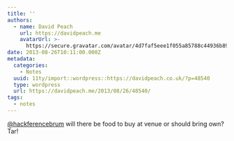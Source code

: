 ```yaml
---
title: ''
authors:
  - name: David Peach
    url: https://davidpeach.me
    avatarUrl: >-
      https://secure.gravatar.com/avatar/4d7faf5eee1f055a85788c44936b8995eaab6dfb004e7854ec747ccb272e91ee?s=96&d=mm&r=g
date: 2013-08-26T10:11:00.000Z
metadata:
  categories:
    - Notes
  uuid: 11ty/import::wordpress::https://davidpeach.co.uk/?p=48540
  type: wordpress
  url: https://davidpeach.me/2013/08/26/48540/
tags:
  - notes
---
```

[@hackferencebrum](https://twitter.com/hackferencebrum) will there be food to buy at venue or should bring own? Tar!